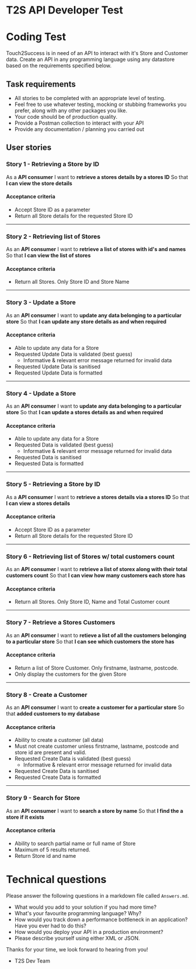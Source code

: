 T2S API Developer Test
==================================

# Coding Test

Touch2Success is in need of an API to interact with it's Store and Customer data. Create an API in any programming language using any datastore based on the requirements specified below.


## Task requirements

- All stories to be completed with an appropriate level of testing.
- Feel free to use whatever testing, mocking or stubbing frameworks you prefer, along with any other packages you like.
- Your code should be of production quality.
- Provide a Postman collection to interact with your API
- Provide any documentation / planning you carried out


## User stories

### Story 1 - Retrieving a Store by ID
As a **API consumer**
I want to **retrieve a stores details by a stores ID**
So that **I can view the store details**

#### Acceptance criteria

* Accept Store ID as a parameter
* Return all Store details for the requested Store ID

---

### Story 2 - Retrieving list of Stores

As an **API consumer**
I want to **retrieve a list of stores with id's and names**
So that **I can view the list of stores**

#### Acceptance criteria

* Return all Stores. Only Store ID and Store Name

---

### Story 3 - Update a Store

As an **API consumer**
I want to **update any data belonging to a particular store**
So that **I can update any store details as and when required**

#### Acceptance criteria

* Able to update any data for a Store
* Requested Update Data is validated (best guess)
    * Informative &amp; relevant error message returned for invalid data
* Requested Update Data is sanitised
* Requested Update Data is formatted

---

### Story 4 - Update a Store

As an **API consumer**
I want to **update any data belonging to a particular store**
So that **I can update a stores details as and when required**

#### Acceptance criteria

* Able to update any data for a Store
* Requested Data is validated (best guess)
    * Informative &amp; relevant error message returned for invalid data
* Requested Data is sanitised
* Requested Data is formatted

---

### Story 5 - Retrieving a Store by ID
As a **API consumer**
I want to **retrieve a stores details via a stores ID**
So that **I can view a stores details**

#### Acceptance criteria

* Accept Store ID as a parameter
* Return all Store details for the requested Store ID

---

### Story 6 - Retrieving list of Stores w/ total customers count

As an **API consumer**
I want to **retrieve a list of storex along with their total customers count**
So that **I can view how many customers each store has**

#### Acceptance criteria

* Return all Stores. Only Store ID, Name and Total Customer count

---

### Story 7 - Retrieve a Stores Customers

As an **API consumer**
I want to **retieve a list of all the customers belonging to a particular store**
So that **I can see which customers the store has**

#### Acceptance criteria

* Return a list of Store Customer. Only firstname, lastname, postcode.
* Only display the customers for the given Store

---

### Story 8 - Create a Customer

As an **API consumer**
I want to **create a customer for a particular store**
So that **added customers to my database**

#### Acceptance criteria

* Ability to create a customer (all data)
* Must not create customer unless firstname, lastname, postcode and store id are present and valid.
* Requested Create Data is validated (best guess)
    * Informative &amp; relevant error message returned for invalid data
* Requested Create Data is sanitised
* Requested Create Data is formatted

---

### Story 9 - Search for Store

As an **API consumer**
I want to **search a store by name**
So that **I find the a store if it exists**

#### Acceptance criteria

* Ability to search partial name or full name of Store
* Maximum of 5 results returned.
* Return Store id and name


# Technical questions

Please answer the following questions in a markdown file called `Answers.md`.

* What would you add to your solution if you had more time?
* What's your favourite programming language? Why?
* How would you track down a performance bottleneck in an application? Have you ever had to do this?
* How would you deploy your API in a production environment?
* Please describe yourself using either XML or JSON.


Thanks for your time, we look forward to hearing from you!
- T2S Dev Team